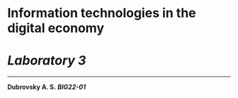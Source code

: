 # Information technologies in the digital economy 
# *Laboratory 3*

***

**Dubrovsky A. S.**
***BIG22-01***